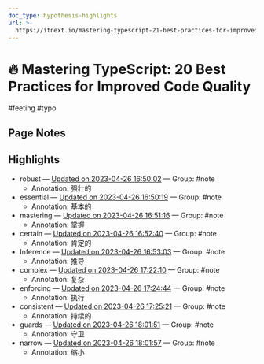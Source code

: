 ```yaml
---
doc_type: hypothesis-highlights
url: >-
  https://itnext.io/mastering-typescript-21-best-practices-for-improved-code-quality-2f7615e1fdc3
---
```

# 🔥 Mastering TypeScript: 20 Best Practices for Improved Code Quality

#feeting #typo
## Page Notes
## Highlights
- robust — [Updated on 2023-04-26 16:50:02](https://hyp.is/VR_MkOQPEe2bTxe-vA7_Yg/itnext.io/mastering-typescript-21-best-practices-for-improved-code-quality-2f7615e1fdc3) — Group: #note
    - Annotation: 强壮的
- essential — [Updated on 2023-04-26 16:50:19](https://hyp.is/X2nerOQPEe2pZMPAeCrkHA/itnext.io/mastering-typescript-21-best-practices-for-improved-code-quality-2f7615e1fdc3) — Group: #note
    - Annotation: 基本的
- mastering — [Updated on 2023-04-26 16:51:16](https://hyp.is/ga_UJuQPEe2ve6s2nYGGaw/itnext.io/mastering-typescript-21-best-practices-for-improved-code-quality-2f7615e1fdc3) — Group: #note
    - Annotation: 掌握
- certain — [Updated on 2023-04-26 16:52:40](https://hyp.is/s1ik5OQPEe2L8utFXYhSuw/itnext.io/mastering-typescript-21-best-practices-for-improved-code-quality-2f7615e1fdc3) — Group: #note
    - Annotation: 肯定的
- Inference — [Updated on 2023-04-26 16:53:03](https://hyp.is/wSFVvOQPEe252w8DCnv7qg/itnext.io/mastering-typescript-21-best-practices-for-improved-code-quality-2f7615e1fdc3) — Group: #note
    - Annotation: 推导
- complex — [Updated on 2023-04-26 17:22:10](https://hyp.is/0j9kZuQTEe2Q24PQcBCXHw/itnext.io/mastering-typescript-21-best-practices-for-improved-code-quality-2f7615e1fdc3) — Group: #note
    - Annotation: 复杂
- enforcing — [Updated on 2023-04-26 17:24:44](https://hyp.is/LqL39OQUEe2Q3T_AA_60NQ/itnext.io/mastering-typescript-21-best-practices-for-improved-code-quality-2f7615e1fdc3) — Group: #note
    - Annotation: 执行
- consistent — [Updated on 2023-04-26 17:25:21](https://hyp.is/RHGlduQUEe2Na-tcD1sDFg/itnext.io/mastering-typescript-21-best-practices-for-improved-code-quality-2f7615e1fdc3) — Group: #note
    - Annotation: 持续的
- guards — [Updated on 2023-04-26 18:01:51](https://hyp.is/XbZtguQZEe2rieOBLbVavw/itnext.io/mastering-typescript-21-best-practices-for-improved-code-quality-2f7615e1fdc3) — Group: #note
    - Annotation: 守卫
- narrow — [Updated on 2023-04-26 18:01:57](https://hyp.is/YXIkIOQZEe2-AiMcReCd4Q/itnext.io/mastering-typescript-21-best-practices-for-improved-code-quality-2f7615e1fdc3) — Group: #note
    - Annotation: 缩小


